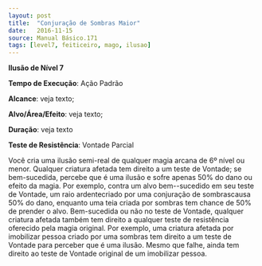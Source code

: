 ```yaml
---
layout: post
title:  "Conjuração de Sombras Maior"
date:   2016-11-15
source: Manual Básico.171
tags: [level7, feiticeiro, mago, ilusao]
---
```


**Ilusão de Nível 7**

**Tempo de Execução**: Ação Padrão

**Alcance**: veja texto;

**Alvo/Área/Efeito**: veja texto;

**Duração**: veja texto

**Teste de Resistência**: Vontade Parcial

Você cria uma ilusão semi-real de qualquer magia arcana de 6º nível ou menor. Qualquer criatura afetada tem direito a um teste de Vontade; se bem-sucedida, 
percebe que é uma ilusão e sofre apenas 50% do dano ou efeito da magia.
Por exemplo, contra um alvo bem--sucedido em seu teste de Vontade, um raio ardentecriado por uma conjuração de sombrascausa 50% do dano, enquanto uma  teia criada por sombras tem chance de 50% de prender o alvo.
Bem-sucedida ou não no teste de Vontade, qualquer criatura afetada também tem direito a qualquer teste de resistência oferecido pela magia original. 
Por exemplo, uma criatura afetada por imobilizar pessoa criado por uma sombras tem direito a um teste de Vontade para perceber que é uma ilusão. 
Mesmo que falhe, ainda tem direito ao teste de Vontade original de um imobilizar pessoa.